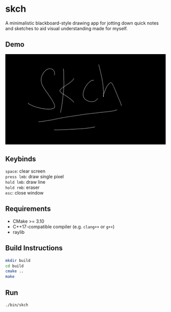 # skch

A minimalistic blackboard-style drawing app for jotting down quick notes and sketches to aid visual understanding made for myself.

## Demo

![skch demo](example/2025-07-19_19-29-39.png)

## Keybinds

`space`: clear screen  
`press lmb`: draw single pixel  
`hold lmb`: draw line  
`hold rmb`: eraser  
`esc`: close window

## Requirements

-   CMake >= 3.10
-   C++17-compatible compiler (e.g. `clang++` or `g++`)
-   raylib

## Build Instructions

```sh
mkdir build
cd build
cmake ..
make
```

## Run

```sh
./bin/skch
```
